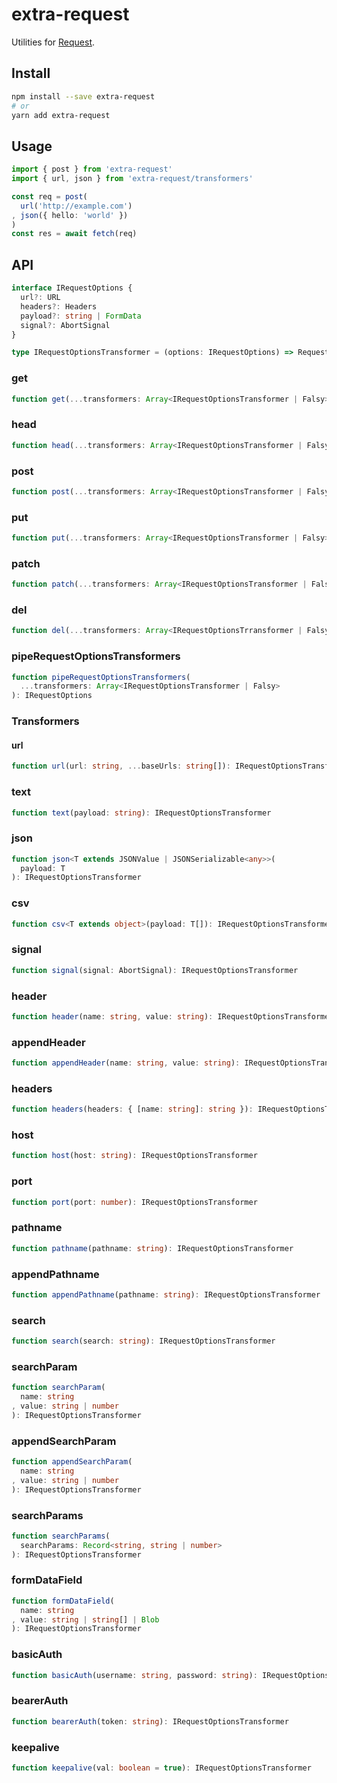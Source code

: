 # extra-request
Utilities for [Request](https://developer.mozilla.org/en-US/docs/Web/API/Request).

## Install
```sh
npm install --save extra-request
# or
yarn add extra-request
```

## Usage
```ts
import { post } from 'extra-request'
import { url, json } from 'extra-request/transformers'

const req = post(
  url('http://example.com')
, json({ hello: 'world' })
)
const res = await fetch(req)
```

## API
```ts
interface IRequestOptions {
  url?: URL
  headers?: Headers
  payload?: string | FormData
  signal?: AbortSignal
}

type IRequestOptionsTransformer = (options: IRequestOptions) => RequestOptions
```

### get
```ts
function get(...transformers: Array<IRequestOptionsTransformer | Falsy>): Request
```

### head
```ts
function head(...transformers: Array<IRequestOptionsTransformer | Falsy>: Request
```

### post
```ts
function post(...transformers: Array<IRequestOptionsTransformer | Falsy>): Request
```

### put
```ts
function put(...transformers: Array<IRequestOptionsTransformer | Falsy>): Request
```

### patch
```ts
function patch(...transformers: Array<IRequestOptionsTransformer | Falsy>): Request
```

### del
```ts
function del(...transformers: Array<IRequestOptionsTrransformer | Falsy>): Request
```

### pipeRequestOptionsTransformers
```ts
function pipeRequestOptionsTransformers(
  ...transformers: Array<IRequestOptionsTransformer | Falsy>
): IRequestOptions
```

### Transformers
#### url
```ts
function url(url: string, ...baseUrls: string[]): IRequestOptionsTransformer
```

### text
```ts
function text(payload: string): IRequestOptionsTransformer
```

### json
```ts
function json<T extends JSONValue | JSONSerializable<any>>(
  payload: T
): IRequestOptionsTransformer
```

### csv
```ts
function csv<T extends object>(payload: T[]): IRequestOptionsTransformer
```

### signal
```ts
function signal(signal: AbortSignal): IRequestOptionsTransformer
```

### header
```ts
function header(name: string, value: string): IRequestOptionsTransformer
```

### appendHeader
```ts
function appendHeader(name: string, value: string): IRequestOptionsTransformer
```

### headers
```ts
function headers(headers: { [name: string]: string }): IRequestOptionsTransformer
```

### host
```ts
function host(host: string): IRequestOptionsTransformer
```

### port
```ts
function port(port: number): IRequestOptionsTransformer
```

### pathname
```ts
function pathname(pathname: string): IRequestOptionsTransformer
```

### appendPathname
```ts
function appendPathname(pathname: string): IRequestOptionsTransformer
```

### search
```ts
function search(search: string): IRequestOptionsTransformer
```

### searchParam
```ts
function searchParam(
  name: string
, value: string | number
): IRequestOptionsTransformer
```

### appendSearchParam
```ts
function appendSearchParam(
  name: string
, value: string | number
): IRequestOptionsTransformer
```

### searchParams
```ts
function searchParams(
  searchParams: Record<string, string | number>
): IRequestOptionsTransformer
```

### formDataField
```ts
function formDataField(
  name: string
, value: string | string[] | Blob
): IRequestOptionsTransformer
```

### basicAuth
```ts
function basicAuth(username: string, password: string): IRequestOptionsTransformer
```

### bearerAuth
```ts
function bearerAuth(token: string): IRequestOptionsTransformer
```

### keepalive
```ts
function keepalive(val: boolean = true): IRequestOptionsTransformer
```
